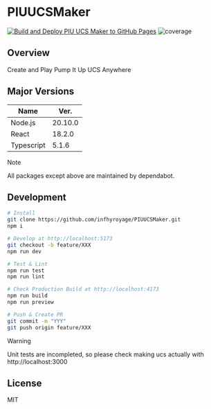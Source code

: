 # PIUUCSMaker

[![Build and Deploy PIU UCS Maker to GitHub Pages](https://github.com/infhyroyage/PIUUCSMaker/actions/workflows/build-deploy-pages.yaml/badge.svg)](https://github.com/infhyroyage/PIUUCSMaker/actions/workflows/build-deploy-pages.yaml)
![coverage](https://infhyroyage.github.io/PIUUCSMaker/badges.svg)

## Overview

Create and Play Pump It Up UCS Anywhere

## Major Versions

| Name       | Ver.    |
| ---------- | ------- |
| Node.js    | 20.10.0 |
| React      | 18.2.0  |
| Typescript | 5.1.6   |

> [!NOTE]
> All packages except above are maintained by dependabot.

## Development

```bash
# Install
git clone https://github.com/infhyroyage/PIUUCSMaker.git
npm i

# Develop at http://localhost:5173
git checkout -b feature/XXX
npm run dev

# Test & Lint
npm run test
npm run lint

# Check Production Build at http://localhost:4173
npm run build
npm run preview

# Push & Create PR
git commit -m "YYY"
git push origin feature/XXX
```

> [!WARNING]
> Unit tests are incompleted, so please check making ucs actually with http://localhost:3000

## License

MIT
